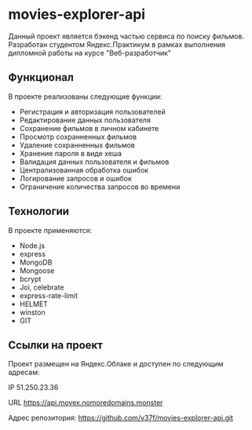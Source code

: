 # movies-explorer-api

Данный проект является бэкенд частью сервиса по поиску фильмов. Разработан студентом Яндекс.Практикум в рамках выполнения дипломной работы на курсе "Веб-разработчик"

## Функционал
В проекте реализованы следующие функции:

* Регистрация и авторизация пользователей
* Редактирование данных пользователя
* Сохранение фильмов в личном кабинете
* Просмотр сохранненных фильмов
* Удаление сохранненных фильмов
* Хранение пароля в виде хеша
* Валидация данных пользователя и фильмов
* Централизованная обработка ошибок
* Логирование запросов и ошибок
* Ограничение количества запросов во времени

## Технологии
В проекте применяются:

* Node.js
* express
* MongoDB
* Mongoose
* bcrypt
* Joi, celebrate
* express-rate-limit
* HELMET
* winston
* GIT

## Ссылки на проект
Проект размещен на Яндекс.Облаке и доступен по следующим адресам:

IP 51.250.23.36

URL https://api.movex.nomoredomains.monster

Адрес репозитория: https://github.com/v37f/movies-explorer-api.git
